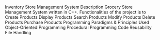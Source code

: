 Inventory Store Management System
Description
Grocery Store Management System written in C++.
Functionalities of the project is to
Create Products
Display Products
Search Products
Modify Products
Delete Products
Purchase Products
Programming Paradigms & Principles Used
Object-Oriented Programming
Procedural Programming
Code Reusability
File Handling
